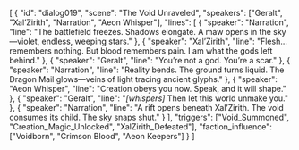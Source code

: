 [
  {
    "id": "dialog019",
    "scene": "The Void Unraveled",
    "speakers": ["Geralt", "Xal’Zirith", "Narration", "Aeon Whisper"],
    "lines": [
      { "speaker": "Narration", "line": "The battlefield freezes. Shadows elongate. A maw opens in the sky—violet, endless, weeping stars." },
      { "speaker": "Xal’Zirith", "line": "Flesh... remembers nothing. But blood remembers pain. I am what the gods left behind." },
      { "speaker": "Geralt", "line": "You’re not a god. You’re a scar." },
      { "speaker": "Narration", "line": "Reality bends. The ground turns liquid. The Dragon Mail glows—veins of light tracing ancient glyphs." },
      { "speaker": "Aeon Whisper", "line": "Creation obeys you now. Speak, and it will shape." },
      { "speaker": "Geralt", "line": "*[whispers]* Then let this world unmake you." },
      { "speaker": "Narration", "line": "A rift opens beneath Xal’Zirith. The void consumes its child. The sky snaps shut." }
    ],
    "triggers": ["Void_Summoned", "Creation_Magic_Unlocked", "XalZirith_Defeated"],
    "faction_influence": ["Voidborn", "Crimson Blood", "Aeon Keepers"]
  }
]
